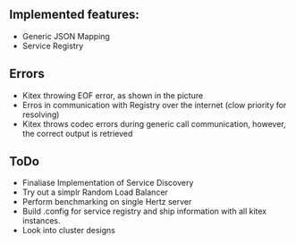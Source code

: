 ## Implemented features:
* Generic JSON Mapping
* Service Registry

## Errors
* Kitex throwing EOF error, as shown in the picture
* Erros in communication with Registry over the internet (clow priority for resolving)
* Kitex throws codec errors during generic call communication, however, the correct output is retrieved

## ToDo
* Finaliase Implementation of Service Discovery
* Try out a simplr Random Load Balancer
* Perform benchmarking on single Hertz server
* Build .config for service registry and ship information with all kitex instances.
* Look into cluster designs
